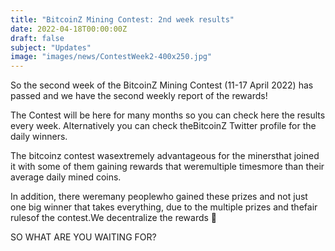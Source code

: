 ```yaml
---
title: "BitcoinZ Mining Contest: 2nd week results"
date: 2022-04-18T00:00:00Z
draft: false
subject: "Updates"
image: "images/news/ContestWeek2-400x250.jpg"
---
```


So the second week of the BitcoinZ Mining Contest (11-17 April 2022) has passed and we have the second weekly report of the rewards!

The Contest will be here for many months so you can check here the results every week. Alternatively you can check theBitcoinZ Twitter profile for the daily winners.

The bitcoinz contest wasextremely advantageous for the minersthat joined it with some of them gaining rewards that weremultiple timesmore than their average daily mined coins.

In addition, there weremany peoplewho gained these prizes and not just one big winner that takes everything, due to the multiple prizes and thefair rulesof the contest.We decentralize the rewards 🙂

SO WHAT ARE YOU WAITING FOR?
